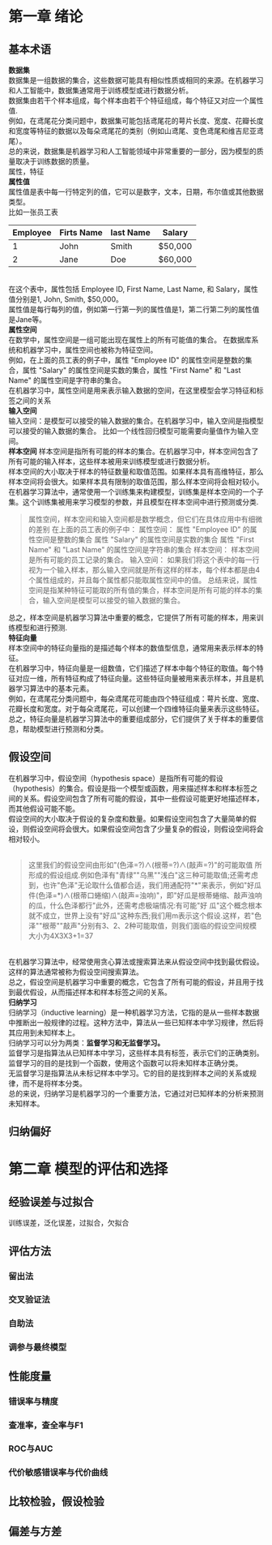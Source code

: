 <h1>第一章 绪论</h1>
<h2>基本术语</h2>
<strong>数据集</strong><br>
数据集是一组数据的集合，这些数据可能具有相似性质或相同的来源。在机器学习和人工智能中，数据集通常用于训练模型或进行数据分析。<br>
数据集由若干个样本组成，每个样本由若干个特征组成，每个特征又对应一个属性值.<br>
例如，在鸢尾花分类问题中，数据集可能包括鸢尾花的萼片长度、宽度、花瓣长度和宽度等特征的数据以及每朵鸢尾花的类别（例如山鸢尾、变色鸢尾和维吉尼亚鸢尾）。<br>
总的来说，数据集是机器学习和人工智能领域中非常重要的一部分，因为模型的质量取决于训练数据的质量。<br>
属性，特征<br>
<strong>属性值</strong><br>
属性值是表中每一行特定列的值，它可以是数字，文本，日期，布尔值或其他数据类型。<br>
比如一张员工表<br>

| Employee    | Firts Name  |last Name|Salary |
| ----------- | ----------- |---------|-------|
| 1           | John        |Smith    |$50,000|
| 2           | Jane        |Doe      |$60,000|
<br>
在这个表中，属性包括 Employee ID, First Name, Last Name, 和 Salary，属性值分别是1, John, Smith, $50,000。<br>
属性值是每行每列的值，例如第一行第一列的属性值是1，第二行第二列的属性值是Jane等。
<br>
<strong>属性空间</strong><br>
在数学中，属性空间是一组可能出现在属性上的所有可能值的集合。 在数据库系统和机器学习中，属性空间也被称为特征空间。<br>
例如，在上面的员工表的例子中，属性 "Employee ID" 的属性空间是整数的集合，属性 "Salary" 的属性空间是实数的集合，属性 "First Name" 和 "Last Name" 的属性空间是字符串的集合。<br>
在机器学习中，属性空间是用来表示输入数据的空间，在这里模型会学习特征和标签之间的关系<br>
<strong>输入空间</strong><br>
输入空间：是模型可以接受的输入数据的集合。在机器学习中，输入空间是指模型可以接受的输入数据的集合。 比如一个线性回归模型可能需要向量值作为输入空间。<br>
<strong>样本空间</strong>
样本空间是指所有可能的样本的集合。在机器学习中，样本空间包含了所有可能的输入样本，这些样本被用来训练模型或进行数据分析。<br>
样本空间的大小取决于样本的特征数量和取值范围。如果样本具有高维特征，那么样本空间将会很大。如果样本具有限制的取值范围，那么样本空间将会相对较小。<br>
在机器学习算法中，通常使用一个训练集来构建模型，训练集是样本空间的一个子集。这个训练集被用来学习模型的参数，并且模型在样本空间中进行预测或分类.<br>

>属性空间，样本空间和输入空间都是数学概念，但它们在具体应用中有细微的差别
在上面的员工表的例子中：
属性空间：
属性 "Employee ID" 的属性空间是整数的集合
属性 "Salary" 的属性空间是实数的集合
属性 "First Name" 和 "Last Name" 的属性空间是字符串的集合
样本空间：
样本空间是所有可能的员工记录的集合。
输入空间：
如果我们将这个表中的每一行视为一个输入样本，那么输入空间就是所有这样的样本，每个样本都是由4个属性组成的，并且每个属性都只能取属性空间中的值。
总结来说，属性空间是指某种特征可能取的所有值的集合，样本空间是所有可能的样本的集合，输入空间是模型可以接受的输入数据的集合。

总之，样本空间是机器学习算法中重要的概念，它提供了所有可能的样本，用来训练模型和进行预测.<br>
<strong>特征向量</strong><br>
样本空间中的特征向量指的是描述每个样本的数值型信息，通常用来表示样本的特征。<br>
在机器学习中，特征向量是一组数值，它们描述了样本中每个特征的取值。每个特征对应一维，所有特征构成了特征向量。这些特征向量被用来表示样本，并且是机器学习算法中的基本元素。<br>
例如，在鸢尾花分类问题中，每朵鸢尾花可能由四个特征组成：萼片长度、宽度、花瓣长度和宽度。对于每朵鸢尾花，可以创建一个四维特征向量来表示这些特征。<br>
总之，特征向量是机器学习算法中的重要组成部分，它们提供了关于样本的重要信息，帮助模型进行预测和分类。<br>
<h2>假设空间</h2>
在机器学习中，假设空间（hypothesis space）是指所有可能的假设（hypothesis）的集合。假设是指一个模型或函数，用来描述样本和样本标签之间的关系。假设空间包含了所有可能的假设，其中一些假设可能更好地描述样本，而其他假设可能不能。<br>
假设空间的大小取决于假设的复杂度和数量。如果假设空间包含了大量简单的假设，则假设空间将会很大。如果假设空间包含了少量复杂的假设，则假设空间将会相对较小。<br>
<br>

>这里我们的假设空间由形如"(色泽=?)$\wedge$(根蒂=?)$\wedge$(敲声=?)"的可能取值
所形成的假设组成.例如色泽有"青绿""乌黑""浅白"这三种可能取值;还需考虑到，也许"色泽"无论取什么值都合适，我们用通配符"\*"来表示，例如"好瓜件(色泽=*)$\wedge$(根蒂口蜷缩)$\wedge$(敲声=浊响)"，即"好瓜是根蒂蜷缩、敲声浊响的瓜，什么色泽都行"此外，还需考虑极端情况:有可能"好
瓜"这个概念根本就不成立，世界上没有"好瓜"这种东西;我们用m表示这个假设.这样，若"色泽""根蒂""敲声"分别有3、2、2种可能取值，则我们面临的假设空间规模大小为4X3X3+1=37

<br>
在机器学习算法中，经常使用贪心算法或搜索算法来从假设空间中找到最优假设。这样的算法通常被称为假设空间搜索算法。<br>
总之，假设空间是机器学习中重要的概念，它包含了所有可能的假设，并且用于找到最优假设，从而描述样本和样本标签之间的关系。<br>
<strong>归纳学习</strong><br>
归纳学习（inductive learning）是一种机器学习方法，它指的是从一些样本数据中推断出一般规律的过程。这种方法中，算法从一些已知样本中学习规律，然后将其应用到未知样本上。<br>
归纳学习可以分为两类：<b>监督学习和无监督学习。</b><br>
监督学习是指算法从已知样本中学习，这些样本具有标签，表示它们的正确类别。监督学习的目的是找到一个函数，使用这个函数可以将未知样本正确分类。<br>
无监督学习是指算法从未标记样本中学习。它的目的是找到样本之间的关系或规律，而不是将样本分类。<br>
总的来说，归纳学习是机器学习的一个重要方法，它通过对已知样本的分析来预测未知样本。<br>

<h2>归纳偏好</h2>


<h1>第二章 模型的评估和选择</h1>
<h2>经验误差与过拟合</h2>
训练误差，泛化误差，过拟合，欠拟合
<h2>评估方法</h2>
<h3>留出法</h3>
<h3>交叉验证法</h3>
<h3>自助法</h3>
<h3>调参与最终模型</h3>
<h2>性能度量</h2>
<h3>错误率与精度</h3>
<h3>查准率，查全率与F1</h3>
<h3>ROC与AUC</h3>
<h3>代价敏感错误率与代价曲线</h4>
<h2>比较检验，假设检验
<h2>偏差与方差

